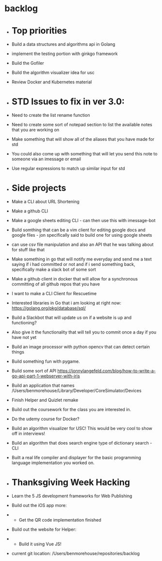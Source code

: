 # backlog 

 - # Top priorities

 - Build a data structures and algorithms api in Golang
 - 	implement the testing portion with ginkgo framework
 - Build the Gofiler
 - Build the algorithm visualizer idea for usc
 - Review Docker and Kubernetes material 

 - # STD Issues to fix in ver 3.0:
 - Need to create the list rename function 
 - Need to create some sort of notepad section to list the available notes that you are working on 
 - Make something that will show all of the aliases that you have made for std 
 - You could also come up with something that will let you send this note to someone via an imessage or email 
 - Use regular expressions to match up similar input for std

 - # Side projects
 - Make a CLI about URL Shortening 
 - Make a github CLI
 - Make a google sheets editing CLI - can then use this with imessage-bot
 - Build somthing that can be a vim client for editing google docs and google files - jon specifically said to build one for using google sheets
 - 	can use csv file manipulation and also an API that he was talking about for stuff like that
 - Make something in go that will notify me everyday and send me a text saying if i had committed or not and if i send something back, specifically make a slack bot of some sort 
 - Make a github client in docker that will allow for a synchronous committing of all github repos that you have
 - I want to make a CLI Client for Rescuetime

 - Interested libraries in Go that i am looking at right now: https://golang.org/pkg/database/sql/  
 - Build a Slackbot that will update us on if a website is up and functioning?
 - 	Also give it the functionality that will tell you to commit once a day if you have not yet

 - Build an image processor with python opencv that can detect certain things 
 - Build something fun with pygame.

 - Build some sort of API https://jonnylangefeld.com/blog/how-to-write-a-go-api-part-1-webserver-with-iris
 - Build an application that names /Users/benmorehouse/Library/Developer/CoreSimulator/Devices
 - Finish Helper and Quizlet remake 
 - Build out the coursework for the class you are interested in.
 - Do the udemy course for Docker?
 - Build an algorithm visualizer for USC! This would be very cool to show off in interviews! 
 - Build an algorithm that does search engine type of dictionary search - CLI
 - Built a real life compiler and displayer for the basic programming language implementation you worked on.

 - # Thanksgiving Week Hacking

 - Learn the 5 JS development frameworks for Web Publishing
 - Build out the iOS app more:
 - - Get the QR code implementation finished


 - Build out the website for Helper:
 - - Build it using Vue JS!



 - current git location: /Users/benmorehouse/repositories/backlog
